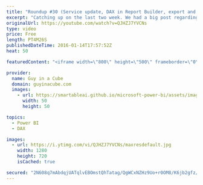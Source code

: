 ```yaml
---
title: "Roundup #30 (Service update, DAX in Report Builder, export and more)"
excerpt: "Catching up on the last two week. We had a big post regarding updates to the Power BI service. This included exporting data from a tile or report, adding images and textboxes, printing, connecting to SharePoint, pinning Excel charts, Power BI in Brazil and Hebrew/Arabic LTR support. I also look at some"
originalUrl: https://youtube.com/watch?v=QJHZJ7YVCNs
type: video
price: Free
length: PT4M26S
publishedDateTime: 2016-01-14T17:57:52Z
heat: 50

featuredContent: "<iframe width=\"800\" height=\"500\" frameborder=\"0\" src=\"https://www.youtube.com/embed/QJHZJ7YVCNs\" allow=\"accelerometer; autoplay; encrypted-media; gyroscope; picture-in-picture\" allowfullscreen></iframe>"

provider:
  name: Guy in a Cube
  domain: guyinacube.com
  images:
    - url: https://smartableai.github.io/microsoft-power-bi/assets/images/organizations/guyinacube.com-50x50.jpg
      width: 50
      height: 50

topics:
  - Power BI
  - DAX

images:
  - url: https://i.ytimg.com/vi/QJHZJ7YVCNs/maxresdefault.jpg
    width: 1280
    height: 720
    isCached: true

secured: "2N608q7mAbdqjUATqlvEBOmstQhTatag/QgWCxNZHz9Uo+r0OM8/K6jb2gfz/BopbufncgE91b4UufMKQPE0j+MTZfkruQV9+75ejQthJj11zXPIXx1442khpeAEBiRQWm78gk/VcJDYmc73JD82dpQ7lZhyfD5rnEmONdQtT0eTGrXA8HZemSBD5foCQs9kGXRPl4inXGR7Xq6NH7uNwZRST3bCCc6lgHP2hj5zlBjFHJBsl/zy0E7dVzSU5mkHdrz+cZC87x9LUge8JvplaQ1ctlAS7NOipQgJZLf5S3AEXrPww5GQBGvse3fKEvYo97cuLvKziRjJt4KMlX84cKbCFJ/0PSKJaqgRmDQ/iAPQx3ayyIVVxzPXZmMA6BtAVGhGDHOpQNTXQhIEpxfuPEfY5FVQWr/dbDLFV0aGcf4=;F6UvXE7pgH3kQzJyjTtEtA=="
---
```


